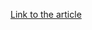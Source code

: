 [Link to the article](https://thehackernews.com/2025/06/new-android-malware-surge-hits-devices.html)
